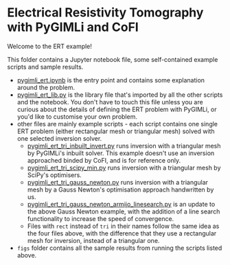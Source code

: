 # Electrical Resistivity Tomography with PyGIMLi and CoFI

Welcome to the ERT example!

This folder contains a Jupyter notebook file, some self-contained example scripts and
sample results.

- [pygimli_ert.ipynb](pygimli_ert.ipynb) is the entry point and contains some explanation around
  the problem.
- [pygimli_ert_lib.py](pygimli_ert_lib.py) is the library file that's imported by all the other 
  scripts and the notebook. You don't have to touch this file unless you are curious about the
  details of defining the ERT problem with PyGIMLi, or you'd like to customise your own problem.
- other files are mainly example scripts - each script contains one single ERT problem (either
  rectangular mesh or triangular mesh) solved with one selected inversion solver.
  - [pygimli_ert_tri_inbuilt_invert.py](pygimli_ert_tri_inbuilt_invert.py) runs inversion with a
    triangular mesh by PyGIMLi's inbuilt solver. This example doesn't use an inversion approached
    binded by CoFI, and is for reference only.
  - [pygimli_ert_tri_scipy_min.py](pygimli_ert_tri_scipy_min.py) runs inversion with a triangular
    mesh by SciPy's optimisers.
  - [pygimli_ert_tri_gauss_newton.py](pygimli_ert_tri_gauss_newton.py) runs inversion with a 
    triangular mesh by a Gauss Newton's optimisation approach handwritten by us.
  - [pygimli_ert_tri_gauss_newton_armijo_linesearch.py](pygimli_ert_tri_gauss_newton_armijo_linesearch.py)
    is an update to the above Gauss Newton example, with the addition of a line search functionality
    to increase the speed of convergence.
  - Files with `rect` instead of `tri` in their names follow the same idea as the four files above,
    with the difference that they use a rectangular mesh for inversion, instead of a triangular one.
- `figs` folder contains all the sample results from running the scripts listed above.

